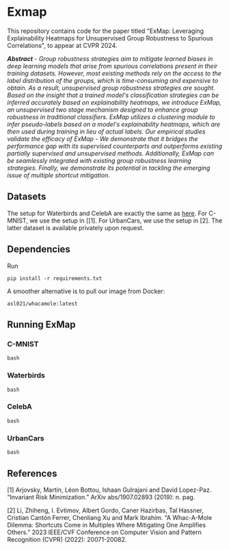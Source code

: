 # Exmap
This repository contains code for the paper titled "ExMap: Leveraging Explainability Heatmaps for Unsupervised Group Robustness to Spurious Correlations", to appear at CVPR 2024.

_**Abstract**_ - 
_Group robustness strategies aim to mitigate learned biases in deep learning models that arise from spurious correlations present in their training datasets. However, most existing methods rely on the access to the label distribution of the groups, which is time-consuming and expensive to obtain. As a result, unsupervised group robustness strategies are sought. Based on the insight that a trained model's classification strategies can be inferred accurately based on explainability heatmaps, we introduce ExMap, an unsupervised two stage mechanism designed to enhance group robustness in traditional classifiers. ExMap utilizes a clustering module to infer pseudo-labels based on a model's explainability heatmaps, which are then used during training in lieu of actual labels. Our empirical studies validate the efficacy of ExMap - We demonstrate that it bridges the performance gap with its supervised counterparts and outperforms existing partially supervised and unsupervised methods. Additionally, ExMap can be seamlessly integrated with existing group robustness learning strategies. Finally, we demonstrate its potential in tackling the emerging issue of multiple shortcut mitigation._

## Datasets
The setup for Waterbirds and CelebA are exactly the same as [here](https://github.com/anniesch/jtt/tree/master). For C-MNIST, we use the setup in [[1]. For UrbanCars, we use the setup in [2]. The latter dataset is available privately upon request. 

## Dependencies

Run 
```
pip install -r requirements.txt
```

A smoother alternative is to pull our image from Docker:

```
asl021/whacamole:latest
```

## Running ExMap

### C-MNIST

```
bash
```

### Waterbirds

```
bash
```

### CelebA

```
bash
```

### UrbanCars

```
bash
```

## References

[1] Arjovsky, Martín, Léon Bottou, Ishaan Gulrajani and David Lopez-Paz. “Invariant Risk Minimization.” ArXiv abs/1907.02893 (2019): n. pag.

[2] Li, Zhiheng, I. Evtimov, Albert Gordo, Caner Hazirbas, Tal Hassner, Cristian Cantón Ferrer, Chenliang Xu and Mark Ibrahim. “A Whac-A-Mole Dilemma: Shortcuts Come in Multiples Where Mitigating One Amplifies Others.” 2023 IEEE/CVF Conference on Computer Vision and Pattern Recognition (CVPR) (2022): 20071-20082.

